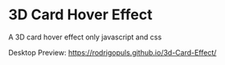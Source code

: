 # 3D Card Hover Effect
 A 3D card hover effect only javascript and css

Desktop Preview: https://rodrigopuls.github.io/3d-Card-Effect/
